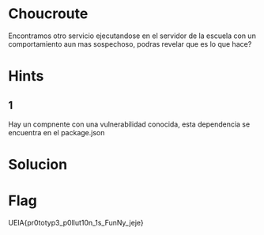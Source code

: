 # Choucroute

Encontramos otro servicio ejecutandose en el servidor de la escuela con un comportamiento aun mas sospechoso, podras revelar que es lo que hace?

# Hints

## 1

Hay un compnente con una vulnerabilidad conocida, esta dependencia se encuentra en el package.json

# Solucion


# Flag

UEIA{pr0totyp3_p0llut10n_1s_FunNy_jeje}
